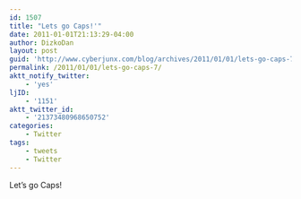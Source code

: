 ```yaml
---
id: 1507
title: "Lets go Caps!'"
date: 2011-01-01T21:13:29-04:00
author: DizkoDan
layout: post
guid: 'http://www.cyberjunx.com/blog/archives/2011/01/01/lets-go-caps-7/'
permalink: /2011/01/01/lets-go-caps-7/
aktt_notify_twitter:
    - 'yes'
ljID:
    - '1151'
aktt_twitter_id:
    - '21373480968650752'
categories:
    - Twitter
tags:
    - tweets
    - Twitter
---
```


Let’s go Caps!